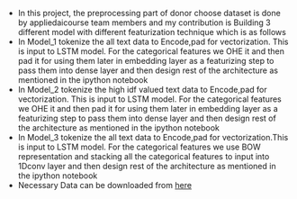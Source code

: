 - In this project, the preprocessing part of donor choose dataset is done by appliedaicourse team members and my contribution is Building 3 different model with different featurization technique which is as follows
- In Model_1 tokenize the all text data to Encode,pad for vectorization. This is input to LSTM model. For the categorical features we OHE it and then pad it for using them later in embedding layer as a featurizing step to pass them into dense layer and then design rest of the architecture as mentioned in the ipython notebook
- In Model_2 tokenize the high idf valued text data to Encode,pad for vectorization. This is input to LSTM model. For the categorical features we OHE it and then pad it for using them later in embedding layer as a featurizing step to pass them into dense layer and then design rest of the architecture as mentioned in the ipython notebook
- In Model_3 tokenize the all text data to Encode,pad for vectorization.This is input to LSTM model. For the categorical features we use BOW representation and stacking all the categorical features to input into 1Dconv layer and then design rest of the architecture as mentioned in the ipython notebook
- Necessary Data can be downloaded from [here](https://drive.google.com/drive/folders/1DWqU-LVHm5hntP-BWk-m9xPZslWRVRUT?usp=share_link)
